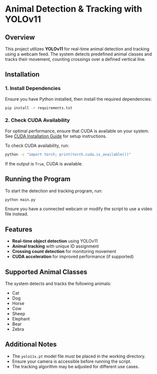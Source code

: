 # **Animal Detection & Tracking with YOLOv11**

## **Overview**
This project utilizes **YOLOv11** for real-time animal detection and tracking using a webcam feed. The system detects predefined animal classes and tracks their movement, counting crossings over a defined vertical line.

## **Installation**
### **1. Install Dependencies**
Ensure you have Python installed, then install the required dependencies:
```sh
pip install -r requirements.txt
```

### **2. Check CUDA Availability**
For optimal performance, ensure that CUDA is available on your system. See [CUDA Installation Guide](CUDA.md) for setup instructions.

To check CUDA availability, run:
```sh
python -c "import torch; print(torch.cuda.is_available())"
```
If the output is `True`, CUDA is available.

## **Running the Program**
To start the detection and tracking program, run:
```sh
python main.py
```
Ensure you have a connected webcam or modify the script to use a video file instead.

## **Features**
- **Real-time object detection** using YOLOv11
- **Animal tracking** with unique ID assignment
- **Crossing count detection** for monitoring movement
- **CUDA acceleration** for improved performance (if supported)

## **Supported Animal Classes**
The system detects and tracks the following animals:
- Cat
- Dog
- Horse
- Cow
- Sheep
- Elephant
- Bear
- Zebra

## **Additional Notes**
- The `yolo11x.pt` model file must be placed in the working directory.
- Ensure your camera is accessible before running the script.
- The tracking algorithm may be adjusted for different use cases.